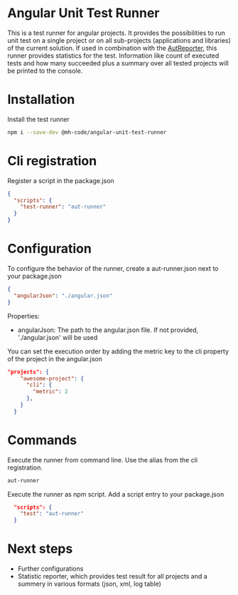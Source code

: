 # Angular Unit Test Runner

This is a test runner for angular projects.
It provides the possibilities to run unit test on a single project or on all sub-projects (applications and libraries) of the current solution.
If used in combination with the [AutReporter](https://www.npmjs.com/package/@mh-code/angular-karma-reporter), this runner provides statistics for the test.
Information like count of executed tests and how many succeeded plus a summary over all tested projects will be printed to the console.

# Installation
Install the test runner
```bash
npm i --save-dev @mh-code/angular-unit-test-runner
```

# Cli registration
Register a script in the package.json

```json
{
  "scripts": {
    "test-runner": "aut-runner"
  }
}
```
# Configuration
To configure the behavior of the runner, create a aut-runner.json next to your package.json
```json
{
  "angularJson": "./angular.json"
}
```
Properties:
- angularJson: The path to the angular.json file. If not provided, './angular.json' will be used

You can set the execution order by adding the metric key to the cli property of the project in the angular.json
``` json
"projects": {
    "awesome-project": {
      "cli": {
        "metric": 2
      },
    }
  }
```

# Commands
Execute the runner from command line.
Use the alias from the cli registration.
```bash
aut-runner
```
Execute the runner as npm script.
Add a script entry to your package.json
```json
  "scripts": {
    "test": "aut-runner"
  }
```

# Next steps
- Further configurations
- Statistic reporter, which provides test result for all projects and a summery in various formats (json, xml, log table)